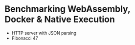# Benchmarking WebAssembly, Docker & Native Execution

- HTTP server with JSON parsing
- Fibonacci 47